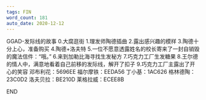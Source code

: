 ```yaml
---
tags: FIN
word_count: 181
auto_date: 2020-12-12
---
```


GGAD-发际线的故事
0.大腐逛街
1.理发师陶德插曲
2.露出感兴趣的模样
3.陶德十分上心，准备购买
4.陶德+洛夫特
5.一位不愿意透露姓名的校长寄来了一封自销毁的魔法信件：“哦。”
6.来到加勒比海寻找生发秘方
7.巧克力工厂生发糖果
8.王尔德的情人中，满意地看着自己前移的发际线，解开了扣子
9.巧克力工厂主露出了开心的笑容
邓布利花：5696EE
福尔摩铁：EEDA56
丁小基：1AC626
格林德陶：23C0D2
洛夫贝拉：BE210D
莱格拉威：ECEE8B

END
